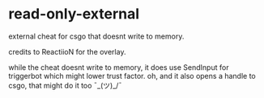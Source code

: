 # read-only-external
external cheat for csgo that doesnt write to memory.

credits to ReactiioN for the overlay.

while the cheat doesnt write to memory, it does use SendInput for triggerbot which might lower trust factor. oh, and it also opens a handle to csgo, that might do it too ¯\_(ツ)_/¯
